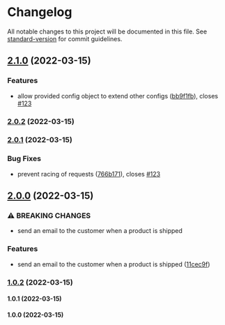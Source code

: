 # Changelog

All notable changes to this project will be documented in this file. See [standard-version](https://github.com/conventional-changelog/standard-version) for commit guidelines.

## [2.1.0](https://github.com/gian89/test_changelog/compare/v2.0.2...v2.1.0) (2022-03-15)


### Features

* allow provided config object to extend other configs ([bb9f1fb](https://github.com/gian89/test_changelog/commit/bb9f1fb93bf64ef22fdb7b4502e7eb0a5cc8d878)), closes [#123](https://github.com/gian89/test_changelog/issues/123)

### [2.0.2](https://github.com/gian89/test_changelog/compare/v2.0.1...v2.0.2) (2022-03-15)

### [2.0.1](https://github.com/gian89/test_changelog/compare/v2.0.0...v2.0.1) (2022-03-15)


### Bug Fixes

* prevent racing of requests ([766b171](https://github.com/gian89/test_changelog/commit/766b17124148da38ad379a7bdcabd7f6cc5b6dc1)), closes [#123](https://github.com/gian89/test_changelog/issues/123)

## [2.0.0](https://github.com/gian89/test_changelog/compare/v1.0.2...v2.0.0) (2022-03-15)


### ⚠ BREAKING CHANGES

* send an email to the customer when a product is shipped

### Features

* send an email to the customer when a product is shipped ([11cec9f](https://github.com/gian89/test_changelog/commit/11cec9f2dfdc5fa6bbfc61238140c551731ff8ec))

### [1.0.2](https://github.com/gian89/test_changelog/compare/v1.0.1...v1.0.2) (2022-03-15)

#### 1.0.1 (2022-03-15)

#### 1.0.0 (2022-03-15)
